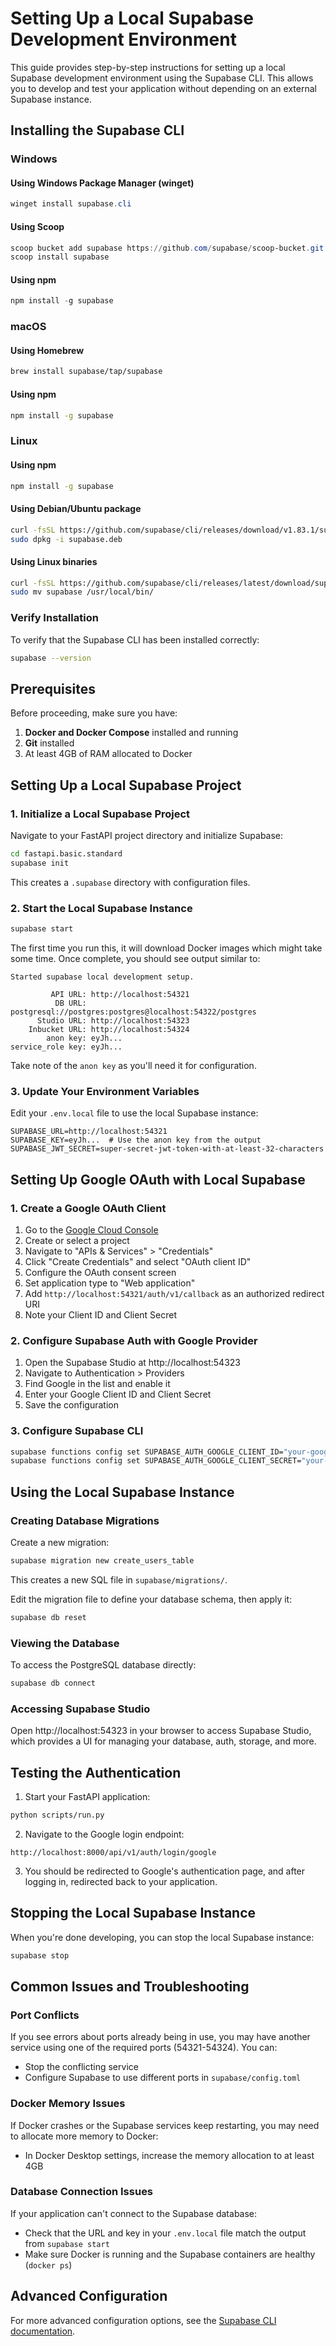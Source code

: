 # Setting Up a Local Supabase Development Environment

This guide provides step-by-step instructions for setting up a local Supabase development environment using the Supabase CLI. This allows you to develop and test your application without depending on an external Supabase instance.

## Installing the Supabase CLI

### Windows

#### Using Windows Package Manager (winget)
```powershell
winget install supabase.cli
```

#### Using Scoop
```powershell
scoop bucket add supabase https://github.com/supabase/scoop-bucket.git
scoop install supabase
```

#### Using npm
```powershell
npm install -g supabase
```

### macOS

#### Using Homebrew
```bash
brew install supabase/tap/supabase
```

#### Using npm
```bash
npm install -g supabase
```

### Linux

#### Using npm
```bash
npm install -g supabase
```

#### Using Debian/Ubuntu package
```bash
curl -fsSL https://github.com/supabase/cli/releases/download/v1.83.1/supabase_1.83.1_linux_amd64.deb -o supabase.deb
sudo dpkg -i supabase.deb
```

#### Using Linux binaries
```bash
curl -fsSL https://github.com/supabase/cli/releases/latest/download/supabase_linux_amd64.tar.gz | tar -xz
sudo mv supabase /usr/local/bin/
```

### Verify Installation
To verify that the Supabase CLI has been installed correctly:

```bash
supabase --version
```

## Prerequisites

Before proceeding, make sure you have:

1. **Docker and Docker Compose** installed and running
2. **Git** installed
3. At least 4GB of RAM allocated to Docker

## Setting Up a Local Supabase Project

### 1. Initialize a Local Supabase Project

Navigate to your FastAPI project directory and initialize Supabase:

```bash
cd fastapi.basic.standard
supabase init
```

This creates a `.supabase` directory with configuration files.

### 2. Start the Local Supabase Instance

```bash
supabase start
```

The first time you run this, it will download Docker images which might take some time. Once complete, you should see output similar to:

```
Started supabase local development setup.

         API URL: http://localhost:54321
          DB URL: postgresql://postgres:postgres@localhost:54322/postgres
      Studio URL: http://localhost:54323
    Inbucket URL: http://localhost:54324
        anon key: eyJh...
service_role key: eyJh...
```

Take note of the `anon key` as you'll need it for configuration.

### 3. Update Your Environment Variables

Edit your `.env.local` file to use the local Supabase instance:

```
SUPABASE_URL=http://localhost:54321
SUPABASE_KEY=eyJh...  # Use the anon key from the output
SUPABASE_JWT_SECRET=super-secret-jwt-token-with-at-least-32-characters
```

## Setting Up Google OAuth with Local Supabase

### 1. Create a Google OAuth Client

1. Go to the [Google Cloud Console](https://console.cloud.google.com/)
2. Create or select a project
3. Navigate to "APIs & Services" > "Credentials"
4. Click "Create Credentials" and select "OAuth client ID"
5. Configure the OAuth consent screen
6. Set application type to "Web application"
7. Add `http://localhost:54321/auth/v1/callback` as an authorized redirect URI
8. Note your Client ID and Client Secret

### 2. Configure Supabase Auth with Google Provider

1. Open the Supabase Studio at http://localhost:54323
2. Navigate to Authentication > Providers
3. Find Google in the list and enable it
4. Enter your Google Client ID and Client Secret
5. Save the configuration

### 3. Configure Supabase CLI

```bash
supabase functions config set SUPABASE_AUTH_GOOGLE_CLIENT_ID="your-google-client-id"
supabase functions config set SUPABASE_AUTH_GOOGLE_CLIENT_SECRET="your-google-client-secret"
```

## Using the Local Supabase Instance

### Creating Database Migrations

Create a new migration:

```bash
supabase migration new create_users_table
```

This creates a new SQL file in `supabase/migrations/`.

Edit the migration file to define your database schema, then apply it:

```bash
supabase db reset
```

### Viewing the Database

To access the PostgreSQL database directly:

```bash
supabase db connect
```

### Accessing Supabase Studio

Open http://localhost:54323 in your browser to access Supabase Studio, which provides a UI for managing your database, auth, storage, and more.

## Testing the Authentication

1. Start your FastAPI application:
```bash
python scripts/run.py
```

2. Navigate to the Google login endpoint:
```
http://localhost:8000/api/v1/auth/login/google
```

3. You should be redirected to Google's authentication page, and after logging in, redirected back to your application.

## Stopping the Local Supabase Instance

When you're done developing, you can stop the local Supabase instance:

```bash
supabase stop
```

## Common Issues and Troubleshooting

### Port Conflicts
If you see errors about ports already being in use, you may have another service using one of the required ports (54321-54324). You can:
- Stop the conflicting service
- Configure Supabase to use different ports in `supabase/config.toml`

### Docker Memory Issues
If Docker crashes or the Supabase services keep restarting, you may need to allocate more memory to Docker:
- In Docker Desktop settings, increase the memory allocation to at least 4GB

### Database Connection Issues
If your application can't connect to the Supabase database:
- Check that the URL and key in your `.env.local` file match the output from `supabase start`
- Make sure Docker is running and the Supabase containers are healthy (`docker ps`)

## Advanced Configuration

For more advanced configuration options, see the [Supabase CLI documentation](https://supabase.com/docs/reference/cli/introduction).
